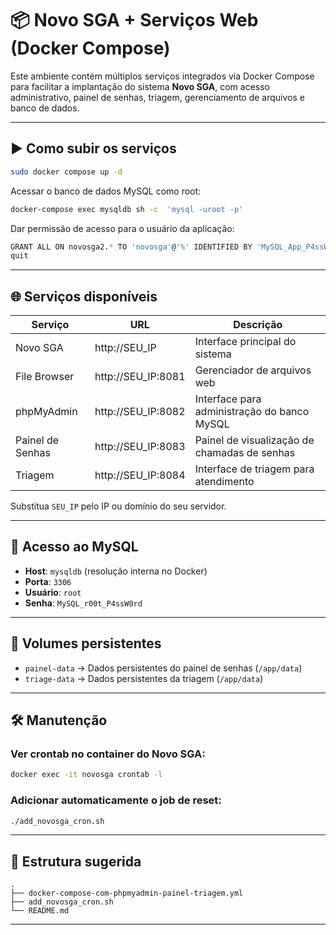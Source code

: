 
# 📦 Novo SGA + Serviços Web (Docker Compose)

Este ambiente contém múltiplos serviços integrados via Docker Compose para facilitar a implantação do sistema **Novo SGA**, com acesso administrativo, painel de senhas, triagem, gerenciamento de arquivos e banco de dados.

---

## ▶️ Como subir os serviços

```bash
sudo docker compose up -d
```
Acessar o banco de dados MySQL como root:
```bash
docker-compose exec mysqldb sh -c  'mysql -uroot -p'
```
Dar permissão de acesso para o usuário da aplicação:
```bash
GRANT ALL ON novosga2.* TO 'novosga'@'%' IDENTIFIED BY 'MySQL_App_P4ssW0rd';
quit
```
---

## 🌐 Serviços disponíveis

| Serviço         | URL                     | Descrição |
|----------------|--------------------------|-----------|
| Novo SGA       | http://SEU_IP            | Interface principal do sistema |
| File Browser   | http://SEU_IP:8081       | Gerenciador de arquivos web |
| phpMyAdmin     | http://SEU_IP:8082       | Interface para administração do banco MySQL |
| Painel de Senhas | http://SEU_IP:8083     | Painel de visualização de chamadas de senhas |
| Triagem        | http://SEU_IP:8084       | Interface de triagem para atendimento |

Substitua `SEU_IP` pelo IP ou domínio do seu servidor.

---

## 🔐 Acesso ao MySQL

- **Host**: `mysqldb` (resolução interna no Docker)
- **Porta**: `3306`
- **Usuário**: `root`
- **Senha**: `MySQL_r00t_P4ssW0rd`

---

## 💾 Volumes persistentes

- `painel-data` → Dados persistentes do painel de senhas (`/app/data`)
- `triage-data` → Dados persistentes da triagem (`/app/data`)

---

## 🛠️ Manutenção

### Ver crontab no container do Novo SGA:

```bash
docker exec -it novosga crontab -l
```

### Adicionar automaticamente o job de reset:

```bash
./add_novosga_cron.sh
```

---

## 📁 Estrutura sugerida

```plaintext
.
├── docker-compose-com-phpmyadmin-painel-triagem.yml
├── add_novosga_cron.sh
└── README.md
```

---
